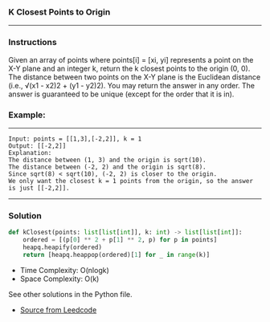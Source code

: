### K Closest Points to Origin

---
### Instructions

Given an array of points where points[i] = [xi, yi] represents a point on the X-Y plane and an integer k, return the k closest points to the origin (0, 0).
The distance between two points on the X-Y plane is the Euclidean distance (i.e., √(x1 - x2)2 + (y1 - y2)2).
You may return the answer in any order. The answer is guaranteed to be unique (except for the order that it is in).
 
### Example:

---
```
Input: points = [[1,3],[-2,2]], k = 1
Output: [[-2,2]]
Explanation:
The distance between (1, 3) and the origin is sqrt(10).
The distance between (-2, 2) and the origin is sqrt(8).
Since sqrt(8) < sqrt(10), (-2, 2) is closer to the origin.
We only want the closest k = 1 points from the origin, so the answer is just [[-2,2]].
```
---

### Solution

```py
def kClosest(points: list[list[int]], k: int) -> list[list[int]]:
    ordered = [(p[0] ** 2 + p[1] ** 2, p) for p in points]
    heapq.heapify(ordered)
    return [heapq.heappop(ordered)[1] for _ in range(k)]
```
* Time Complexity: O(nlogk)
* Space Complexity: O(k) 

See other solutions in the Python file.


* [Source from Leedcode](https://leetcode.com/problems/k-closest-points-to-origin/)





















